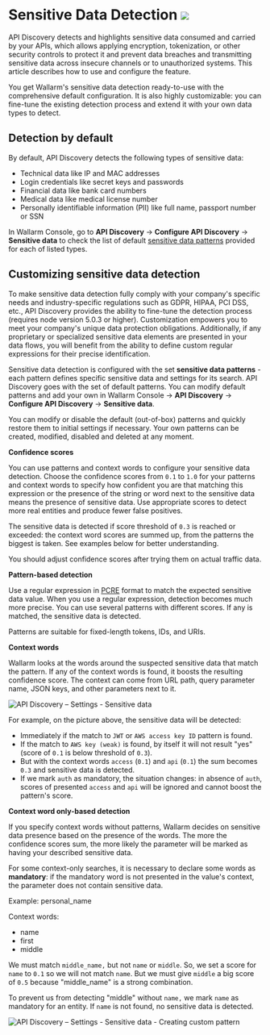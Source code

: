 # Sensitive Data Detection <a href="../../about-wallarm/subscription-plans/#waap-and-advanced-api-security"><img src="../../images/api-security-tag.svg" style="border: none;"></a>

API Discovery detects and highlights sensitive data consumed and carried by your APIs, which allows applying encryption, tokenization, or other security controls to protect it and prevent data breaches and transmitting sensitive data across insecure channels or to unauthorized systems. This article describes how to use and configure the feature.

You get Wallarm's sensitive data detection ready-to-use with the comprehensive default configuration. It is also highly customizable: you can fine-tune the existing detection process and extend it with your own data types to detect.

## Detection by default

By default, API Discovery detects the following types of sensitive data:

* Technical data like IP and MAC addresses
* Login credentials like secret keys and passwords
* Financial data like bank card numbers
* Medical data like medical license number
* Personally identifiable information (PII) like full name, passport number or SSN

In Wallarm Console, go to **API Discovery** → **Configure API Discovery** → **Sensitive data** to check the list of default [sensitive data patterns](#customizing-sensitive-data-detection) provided for each of listed types.

## Customizing sensitive data detection

To make sensitive data detection fully comply with your company's specific needs and industry-specific regulations such as GDPR, HIPAA, PCI DSS, etc., API Discovery provides the ability to fine-tune the detection process (requires node version 5.0.3 or higher). Customization empowers you to meet your company's unique data protection obligations. Additionally, if any proprietary or specialized sensitive data elements are presented in your data flows, you will benefit from the ability to define custom regular expressions for their precise identification.

Sensitive data detection is configured with the set **sensitive data patterns** - each pattern defines specific sensitive data and settings for its search. API Discovery goes with the set of default patterns. You can modify default patterns and add your own in Wallarm Console → **API Discovery** → **Configure API Discovery** → **Sensitive data**.

You can modify or disable the default (out-of-box) patterns and quickly restore them to initial settings if necessary. Your own patterns can be created, modified, disabled and deleted at any moment.

**Confidence scores**

You can use patterns and context words to configure your sensitive data detection. Choose the confidence scores from `0.1` to `1.0` for your patterns and context words to specify how confident you are that matching this expression or the presence of the string or word next to the sensitive data means the presence of sensitive data. Use appropriate scores to detect more real entities and produce fewer false positives.

The sensitive data is detected if score threshold of `0.3` is reached or exceeded: the context word scores are summed up, from the patterns the biggest is taken. See examples below for better understanding.

You should adjust confidence scores after trying them on actual traffic data.

**Pattern-based detection**

Use a regular expression in [PCRE](https://www.pcre.org/) format to match the expected sensitive data value. When you use a regular expression, detection becomes much more precise. You can use several patterns with different scores. If any is matched, the sensitive data is detected.

Patterns are suitable for fixed-length tokens, IDs, and URIs.

**Context words**

Wallarm looks at the words around the suspected sensitive data that match the pattern. If any of the context words is found, it boosts the resulting confidence score. The context can come from URL path, query parameter name, JSON keys, and other parameters next to it.

![API Discovery – Settings - Sensitive data](../images/about-wallarm-waf/api-discovery/api-discovery-settings-sd.png)

For example, on the picture above, the sensitive data will be detected:

* Immediately if the match to `JWT` or `AWS access key ID` pattern is found.
* If the match to `AWS key (weak)` is found, by itself it will not result "yes" (score of `0.1` is below threshold of `0.3`).
* But with the context words `access` (`0.1`) and `api` (`0.1`) the sum becomes `0.3` and sensitive data is detected.
* If we mark `auth` as mandatory, the situation changes: in absence of `auth`, scores of presented `access` and `api` will be ignored and cannot boost the pattern's score.

**Context word only-based detection**

If you specify context words without patterns, Wallarm decides on sensitive data presence based on the presence of the words. The more the confidence scores sum, the more likely the parameter will be marked as having your described sensitive data.

For some context-only searches, it is necessary to declare some words as **mandatory**: if the mandatory word is not presented in the value's context, the parameter does not contain sensitive data.

Example: personal_name

Context words:

* name
* first
* middle

We must match `middle_name,` but not `name` or `middle`. So, we set a score for `name` to `0.1` so we will not match `name`. But we must give `middle` a big score of `0.5` because "middle_name" is a strong combination.

To prevent us from detecting "middle" without `name,` we mark `name` as mandatory for an entity. If `name` is not found, no sensitive data is detected.

![API Discovery – Settings - Sensitive data - Creating custom pattern](../images/about-wallarm-waf/api-discovery/api-discovery-settings-sd-own-pattern.png)
